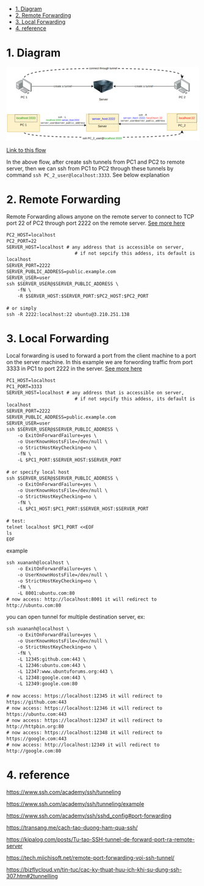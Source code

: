 - [1. Diagram](#1-diagram)
- [2. Remote Forwarding](#2-remote-forwarding)
- [3. Local Forwarding](#3-local-forwarding)
- [4. reference](#4-reference)

# 1. Diagram

![alt text](image.gif)

[Link to this flow](https://drive.google.com/file/d/1128e6AAZQdWvPZPdr9xcEj1-A9HLOnC_/view?usp=drive_link)

In the above flow, after create ssh tunnels from PC1 and PC2 to remote server, then we can ssh from PC1 to PC2 through these tunnels by command `ssh PC_2_user@localhost:3333`. See below explanation

# 2. Remote Forwarding

Remote Forwarding allows anyone on the remote server to connect to TCP port 22 of PC2 through port 2222 on the remote server. [See more here](https://www.ssh.com/academy/ssh/tunneling-example#remote-forwarding)

```shell
PC2_HOST=localhost
PC2_PORT=22
SERVER_HOST=localhost # any address that is accessible on server, 
                         # if not sepcify this addess, its default is localhost
SERVER_PORT=2222
SERVER_PUBLIC_ADDRESS=public.example.com
SERVER_USER=user
ssh $SERVER_USER@$SERVER_PUBLIC_ADDRESS \
    -fN \
    -R $SERVER_HOST:$SERVER_PORT:$PC2_HOST:$PC2_PORT

# or simply 
ssh -R 2222:localhost:22 ubuntu@3.210.251.138
```

# 3. Local Forwarding

Local forwarding is used to forward a port from the client machine to a port on the server machine. In this example we are forwording traffic from port 3333 in PC1 to port 2222 in the server. [See more here](https://www.ssh.com/academy/ssh/tunneling-example#local-forwarding)

```shell
PC1_HOST=localhost
PC1_PORT=3333
SERVER_HOST=localhost # any address that is accessible on server, 
                         # if not sepcify this addess, its default is localhost
SERVER_PORT=2222
SERVER_PUBLIC_ADDRESS=public.example.com
SERVER_USER=user
ssh $SERVER_USER@$SERVER_PUBLIC_ADDRESS \
    -o ExitOnForwardFailure=yes \
    -o UserKnownHostsFile=/dev/null \
    -o StrictHostKeyChecking=no \
    -fN \
    -L $PC1_PORT:$SERVER_HOST:$SERVER_PORT

# or specify local host
ssh $SERVER_USER@$SERVER_PUBLIC_ADDRESS \
    -o ExitOnForwardFailure=yes \
    -o UserKnownHostsFile=/dev/null \
    -o StrictHostKeyChecking=no \
    -fN \
    -L $PC1_HOST:$PC1_PORT:$SERVER_HOST:$SERVER_PORT
    
# test:
telnet localhost $PC1_PORT <<EOF
ls
EOF
```

example

```shell
ssh xuananh@localhost \
    -o ExitOnForwardFailure=yes \
    -o UserKnownHostsFile=/dev/null \
    -o StrictHostKeyChecking=no \
    -fN \
    -L 8001:ubuntu.com:80
# now access: http://localhost:8001 it will redirect to http://ubuntu.com:80
```

you can open tunnel for multiple destination server, ex:

```shell
ssh xuananh@localhost \
    -o ExitOnForwardFailure=yes \
    -o UserKnownHostsFile=/dev/null \
    -o StrictHostKeyChecking=no \
    -fN \
    -L 12345:github.com:443 \
    -L 12346:ubuntu.com:443 \
    -L 12347:www.ubuntuforums.org:443 \
    -L 12348:google.com:443 \
    -L 12349:google.com:80

# now access: https://localhost:12345 it will redirect to https://github.com:443
# now access: https://localhost:12346 it will redirect to https://ubuntu.com:443
# now access: https://localhost:12347 it will redirect to http://httpbin.org:80
# now access: https://localhost:12348 it will redirect to https://google.com:443
# now access: http://localhost:12349 it will redirect to http://google.com:80

```

# 4. reference

https://www.ssh.com/academy/ssh/tunneling

https://www.ssh.com/academy/ssh/tunneling/example

https://www.ssh.com/academy/ssh/sshd_config#port-forwarding

https://transang.me/cach-tao-duong-ham-qua-ssh/

https://kipalog.com/posts/Tu-tao-SSH-tunnel-de-forward-port-ra-remote-server

https://tech.miichisoft.net/remote-port-forwarding-voi-ssh-tunnel/

https://bizflycloud.vn/tin-tuc/cac-ky-thuat-huu-ich-khi-su-dung-ssh-307.htm#2tunnelling